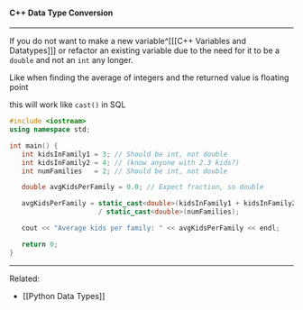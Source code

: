 #### C++ Data Type Conversion

---

If you do not want to make a new variable^[[[C++ Variables and Datatypes]]] or refactor an existing variable due to the need for it to be a `double` and not an `int` any longer.

Like when finding the average of integers and the returned value is floating point

this will work like `cast()` in SQL

```cpp
#include <iostream>
using namespace std;

int main() {
   int kidsInFamily1 = 3; // Should be int, not double
   int kidsInFamily2 = 4; // (know anyone with 2.3 kids?)
   int numFamilies   = 2; // Should be int, not double

   double avgKidsPerFamily = 0.0; // Expect fraction, so double

   avgKidsPerFamily = static_cast<double>(kidsInFamily1 + kidsInFamily2) 
                      / static_cast<double>(numFamilies);

   cout << "Average kids per family: " << avgKidsPerFamily << endl;

   return 0;
}
```

---

Related:
- [[Python Data Types]]
